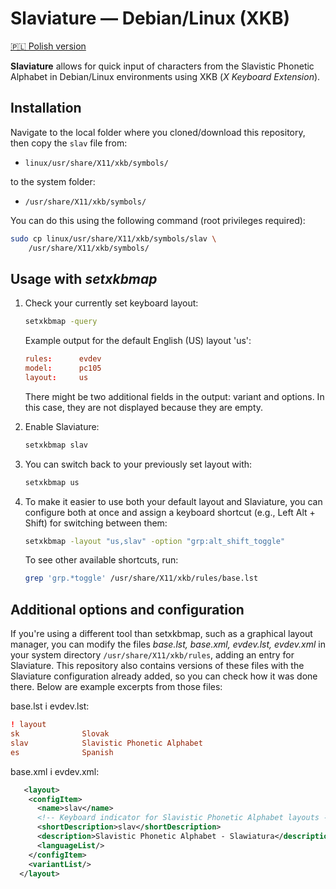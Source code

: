 
# Slaviature — Debian/Linux (XKB)

[🇵🇱 Polish version](pl/README.md)

**Slaviature** allows for quick input of characters from the Slavistic Phonetic
Alphabet in Debian/Linux environments using XKB (*X Keyboard Extension*).

## Installation

Navigate to the local folder where you cloned/download this repository, then copy the `slav` file from:
- `linux/usr/share/X11/xkb/symbols/`

to the system folder:
- `/usr/share/X11/xkb/symbols/`

You can do this using the following command (root privileges required):

```bash
sudo cp linux/usr/share/X11/xkb/symbols/slav \
    /usr/share/X11/xkb/symbols/
```

## Usage with *setxkbmap*

1. Check your currently set keyboard layout:

   ```bash
   setxkbmap -query
   ```

   Example output for the default English (US) layout 'us':

   ```conf
   rules:      evdev
   model:      pc105
   layout:     us
   ```
   There might be two additional fields in the output: variant and options.
   In this case, they are not displayed because they are empty.

2. Enable Slaviature:

   ```bash
   setxkbmap slav
   ```
2. You can switch back to your previously set layout with:

   ```bash
   setxkbmap us
   ```

3. To make it easier to use both your default layout and Slaviature, you can
   configure both at once and assign a keyboard shortcut (e.g., Left Alt +
   Shift) for switching between them:

   ```bash
   setxkbmap -layout "us,slav" -option "grp:alt_shift_toggle"
   ```

   To see other available shortcuts, run:

   ```bash
   grep 'grp.*toggle' /usr/share/X11/xkb/rules/base.lst
   ```
   
## Additional options and configuration

If you're using a different tool than setxkbmap, such as a graphical layout
manager, you can modify the files *base.lst, base.xml, evdev.lst, evdev.xml* in
your system directory `/usr/share/X11/xkb/rules`, adding an entry for
Slaviature. This repository also contains versions of these files with the
Slaviature configuration already added, so you can check how it was done
there. Below are example excerpts from those files:

base.lst i evdev.lst:
```conf
! layout
sk              Slovak
slav            Slavistic Phonetic Alphabet
es              Spanish
```
  
base.xml i evdev.xml:
```xml
   <layout>
    <configItem>
      <name>slav</name>
      <!-- Keyboard indicator for Slavistic Phonetic Alphabet layouts -->
      <shortDescription>slav</shortDescription>
      <description>Slavistic Phonetic Alphabet - Slawiatura</description>
      <languageList/>
    </configItem>
    <variantList/>
  </layout>
```
